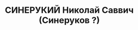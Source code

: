 ---
title: СИНЕРУКИЙ Николай Саввич (Синеруков ?)
description: '1891 р., м. Красноград Харківської обл., українець, із робітників, освіта
  початкова. Проживав у м. Полтава. Начальник відділу зв’язку.

  Заарештований 12 вересня 1937 р. Засуджений Верховним Судом СРСР 7 грудня 1937 р.
  за ст. ст. 54-7, 54-8, 54-11 КК УРСР до розстрілу. Вирок виконано 8 грудня 1937
  р. в у м. Харків.

  Реабілітований Верховним Судом СРСР 16 червня 1956 р.'
---